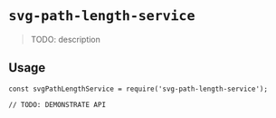 # `svg-path-length-service`

> TODO: description

## Usage

```
const svgPathLengthService = require('svg-path-length-service');

// TODO: DEMONSTRATE API
```
